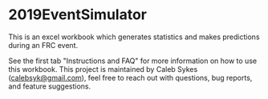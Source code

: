 # 2019EventSimulator
This is an excel workbook which generates statistics and makes predictions during an FRC event.

See the first tab "Instructions and FAQ" for more information on how to use this workbook. 
This project is maintained by Caleb Sykes (calebsyk@gmail.com), feel free to reach out with questions, bug reports, and feature suggestions. 
